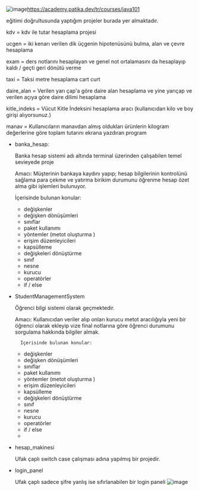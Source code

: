 ![image](https://github.com/user-attachments/assets/8a3a5ee3-2f3b-414d-bb05-c34ee816d31c)https://academy.patika.dev/tr/courses/java101

eğitimi doğrultusunda yaptığım projeler burada yer almaktadır.

kdv = kdv ile tutar hesaplama projesi

ucgen = iki kenarı verilen dik üçgenin hipotenüsünü bulma, alan ve çevre hesaplama

exam = ders notlarını hesaplayan ve genel not ortalamasını da hesaplayıp kaldı / geçti geri dönütü verme

taxi = Taksi metre hesaplama cart curt

daire_alan = Verilen yarı çap'a göre daire alan hesaplama ve yine yarıçap ve verilen açıya göre daire dilimi hesaplama

kitle_indeks = Vücut Kitle İndeksini hesaplama aracı (kullanıcıdan kilo ve boy girişi alıyorsunuz.)

manav = Kullanıcıların manavdan almış oldukları ürünlerin kilogram değerlerine göre toplam tutarını ekrana yazdıran program


- banka_hesap:

    Banka hesap sistemi  adı altında terminal üzerinden çalışabilen temel sevieyede proje

    Amacı: Müşterinin bankaya kaydını yapıp; 
    hesap bilgilerinin kontrolünü sağlama
    para çekme ve yatırma
    birikim durumunu öğrenme
    hesap özet alma gibi işlemleri bulunuyor.

    İçerisinde bulunan konular: 
    - değişkenler
    - değişken dönüşümleri
    - sınıflar 
    - paket kullanımı 
    - yöntemler (metot oluşturma ) 
    - erişim düzenleyicileri
    - kapsülleme
    - değişkeleri dönüştürme
    - sınıf 
    - nesne 
    - kurucu
    - operatörler
    - if / else

- StudentManagementSystem

    Öğrenci bilgi sistemi olarak geçmektedir.

    Amacı: Kullanıcıdan veriler alıp onları kurucu metot aracılığıyla yeni bir öğrenci olarak ekleyip vize final notlarına göre öğrenci durumunu sorgulama hakkında bilgiler almak.

        İçerisinde bulunan konular: 
    - değişkenler
    - değişken dönüşümleri
    - sınıflar 
    - paket kullanımı 
    - yöntemler (metot oluşturma ) 
    - erişim düzenleyicileri
    - kapsülleme
    - değişkeleri dönüştürme
    - sınıf 
    - nesne 
    - kurucu
    - operatörler
    - if / else
    - 
- hesap_makinesi
  
  Ufak çaplı switch case çalışması adına yapılmış bir projedir.

- login_panel

  Ufak çaplı sadece şifre yanlış ise sıfırlanabilen bir login paneli ![image](https://github.com/user-attachments/assets/bdadb52b-f67e-408e-b6b9-38c66a182c2b)
